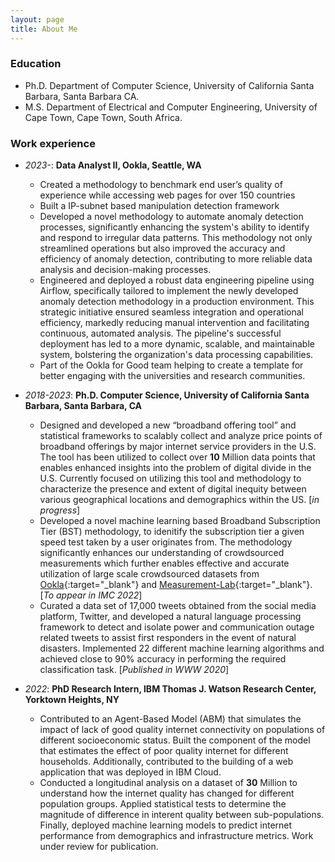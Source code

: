 ```yaml
---
layout: page
title: About Me
---
```



### Education
- Ph.D. Department of Computer Science, University of California Santa Barbara, Santa Barbara CA.
- M.S. Department of Electrical and Computer Engineering, University of Cape Town, Cape Town, South Africa.

### Work experience

- *2023-*: **Data Analyst II, Ookla, Seattle, WA**
    - Created a methodology to benchmark end user’s quality of experience while accessing web pages for over 150 countries
    - Built a IP-subnet based manipulation detection framework
    - Developed a novel methodology to automate anomaly detection processes, significantly enhancing the system's ability to identify and respond to irregular data patterns. This methodology not only streamlined operations but also improved the accuracy and efficiency of anomaly detection, contributing to more reliable data analysis and decision-making processes.
    - Engineered and deployed a robust data engineering pipeline using Airflow, specifically tailored to implement the newly developed anomaly detection methodology in a production environment. This strategic initiative ensured seamless integration and operational efficiency, markedly reducing manual intervention and facilitating continuous, automated analysis. The pipeline's successful deployment has led to a more dynamic, scalable, and maintainable system, bolstering the organization's data processing capabilities.
    - Part of the Ookla for Good team helping to create a template for better engaging with the universities and research communities.

- *2018-2023*: **Ph.D. Computer Science, University of California Santa Barbara, Santa Barbara, CA**
    - Designed and developed a new “broadband offering tool” and statistical frameworks to scalably
    collect and analyze price points of broadband offerings by major internet service providers in the U.S. The tool has been utilized to collect over **10** Million data points that enables enhanced insights into the problem of digital divide in the U.S. Currently focused on utilizing this tool and methodology to characterize the
    presence and extent of digital inequity between various geographical locations and demographics
    within the US. [*in progress*]
    - Developed a novel machine learning based Broadband Subscription Tier (BST) methodology, to idenitify the subscription tier a  given speed test taken by a user originates from. The methodology significantly enhances our understanding of crowdsourced measurements which further enables effective and accurate utilization of large scale crowdsourced datasets from [Ookla](https://www.speedtest.net/){:target="_blank"} and [Measurement-Lab](https://speed.measurementlab.net/#/){:target="_blank"}. [*To appear in IMC 2022*]
    - Curated a data set of 17,000 tweets obtained from the social media platform, Twitter, and developed a natural language processing framework to detect and isolate power and communication outage related tweets to assist first responders in the event of natural disasters. Implemented 22 different machine learning algorithms and achieved close to 90% accuracy in performing the required classification task. [*Published in WWW 2020*]

- *2022*: **PhD Research Intern, IBM Thomas J. Watson Research Center, Yorktown Heights, NY**
    - Contributed to an Agent-Based Model (ABM) that simulates the impact of lack of good quality
    internet connectivity on populations of different socioeconomic status. Built the component of
    the model that estimates the effect of poor quality internet for different households. Additionally,
    contributed to the building of a web application that was deployed in IBM Cloud.
    - Conducted a longitudinal analysis on a dataset of **30** Million to understand how the internet quality has
    changed for different population groups. Applied statistical tests to determine the magnitude of
    difference in interent quality between sub-populations. Finally, deployed machine learning models
    to predict internet performance from demographics and infrastructure metrics. Work under review
    for publication.




